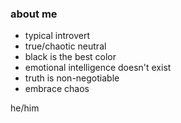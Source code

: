 ### about me

- typical introvert
- true/chaotic neutral
- black is the best color
- emotional intelligence doesn't exist
- truth is non-negotiable
- embrace chaos

he/him
